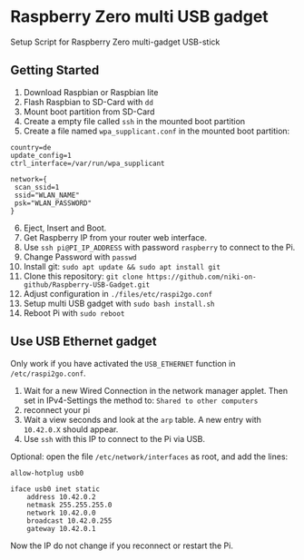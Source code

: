 # Raspberry Zero multi USB gadget

Setup Script for Raspberry Zero multi-gadget USB-stick

## Getting Started

1. Download Raspbian or Raspbian lite
2. Flash Raspbian to SD-Card with `dd`
3. Mount boot partition from SD-Card
4. Create a empty file called `ssh` in the mounted boot partition
5. Create a file named `wpa_supplicant.conf` in the mounted boot partition:

```
country=de
update_config=1
ctrl_interface=/var/run/wpa_supplicant

network={
 scan_ssid=1
 ssid="WLAN_NAME"
 psk="WLAN_PASSWORD"
}
```

6. Eject, Insert and Boot.
7. Get Raspberry IP from your router web interface.
8. Use `ssh pi@PI_IP_ADDRESS` with password `raspberry` to connect to the Pi.
9. Change Password with `passwd`
10. Install git: `sudo apt update && sudo apt install git`
11. Clone this repository: `git clone https://github.com/niki-on-github/Raspberry-USB-Gadget.git`
12. Adjust configuration in `./files/etc/raspi2go.conf`
13. Setup multi USB gadget with `sudo bash install.sh`
14. Reboot Pi with `sudo reboot`


## Use USB Ethernet gadget

Only work if you have activated the `USB_ETHERNET` function in `/etc/raspi2go.conf`.

1. Wait for a new Wired Connection in the network manager applet. Then set in IPv4-Settings the method to: `Shared to other computers`
2. reconnect your pi
3. Wait a view seconds and look at the `arp` table. A new entry with `10.42.0.X` should appear.
4. Use `ssh` with this IP to connect to the Pi via USB.

Optional: open the file `/etc/network/interfaces` as root, and add the lines:
```
allow-hotplug usb0

iface usb0 inet static
    address 10.42.0.2
    netmask 255.255.255.0
    network 10.42.0.0
    broadcast 10.42.0.255
    gateway 10.42.0.1
```
Now the IP do not change if you reconnect or restart the Pi.
